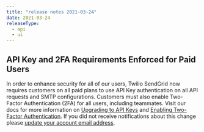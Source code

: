 ```yaml
---
title: "release notes 2021-03-24"
date: 2021-03-24
releaseType:
  - api
  - ui
---
```

## API Key and 2FA Requirements Enforced for Paid Users

In order to enhance security for all of our users, Twilio SendGrid now requires customers on all paid plans to use API Key authentication on all API requests and SMTP configurations. Customers must also enable Two-Factor Authentication (2FA) for all users, including teammates. Visit our docs for more information on [Upgrading to API Keys]({{root_url}}/for-developers/sending-email/upgrade-your-authentication-method-to-api-keys/) and [Enabling Two-Factor Authentication]({{root_url}}/ui/account-and-settings/two-factor-authentication/). If you did not receive notifications about this change please [update your account email address]({{root_url}}/ui/account-and-settings/account/).

